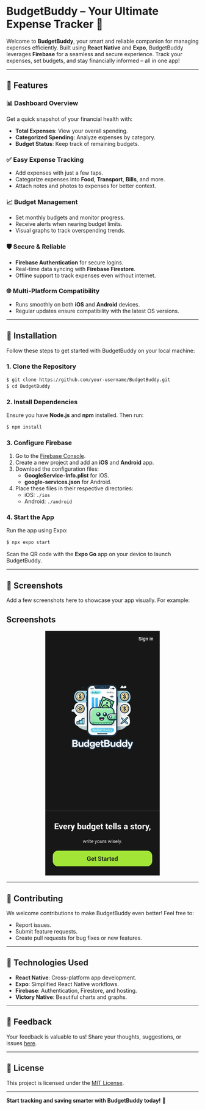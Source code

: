 # BudgetBuddy – Your Ultimate Expense Tracker 💸

Welcome to **BudgetBuddy**, your smart and reliable companion for managing expenses efficiently. Built using **React Native** and **Expo**, BudgetBuddy leverages **Firebase** for a seamless and secure experience. Track your expenses, set budgets, and stay financially informed – all in one app!

---

## 🔎 Features

### 📊 Dashboard Overview
Get a quick snapshot of your financial health with:
- **Total Expenses**: View your overall spending.
- **Categorized Spending**: Analyze expenses by category.
- **Budget Status**: Keep track of remaining budgets.

### ✅ Easy Expense Tracking
- Add expenses with just a few taps.
- Categorize expenses into **Food**, **Transport**, **Bills**, and more.
- Attach notes and photos to expenses for better context.

### 📈 Budget Management
- Set monthly budgets and monitor progress.
- Receive alerts when nearing budget limits.
- Visual graphs to track overspending trends.

### 🛡️ Secure & Reliable
- **Firebase Authentication** for secure logins.
- Real-time data syncing with **Firebase Firestore**.
- Offline support to track expenses even without internet.

### 🌐 Multi-Platform Compatibility
- Runs smoothly on both **iOS** and **Android** devices.
- Regular updates ensure compatibility with the latest OS versions.

---

## 📖 Installation

Follow these steps to get started with BudgetBuddy on your local machine:

### 1. Clone the Repository
```bash
$ git clone https://github.com/your-username/BudgetBuddy.git
$ cd BudgetBuddy
```

### 2. Install Dependencies
Ensure you have **Node.js** and **npm** installed. Then run:
```bash
$ npm install
```

### 3. Configure Firebase
1. Go to the [Firebase Console](https://firebase.google.com/).
2. Create a new project and add an **iOS** and **Android** app.
3. Download the configuration files:
   - **GoogleService-Info.plist** for iOS.
   - **google-services.json** for Android.
4. Place these files in their respective directories:
   - iOS: `./ios`
   - Android: `./android`

### 4. Start the App
Run the app using Expo:
```bash
$ npx expo start
```
Scan the QR code with the **Expo Go** app on your device to launch BudgetBuddy.

---

## 🎨 Screenshots
Add a few screenshots here to showcase your app visually. For example:
## Screenshots

<p align="center">
  <img src="https://github.com/RahulPobari/BudgetBuddy/blob/cc94dffd508dcba5f8ced004b7d4c2708b9e6f6f/assets/images/ss2.jpg" alt="Add Expense" width="300" />
</p>


---

## 📢 Contributing
We welcome contributions to make BudgetBuddy even better! Feel free to:
- Report issues.
- Submit feature requests.
- Create pull requests for bug fixes or new features.

---

## 🚀 Technologies Used
- **React Native**: Cross-platform app development.
- **Expo**: Simplified React Native workflows.
- **Firebase**: Authentication, Firestore, and hosting.
- **Victory Native**: Beautiful charts and graphs.

---

## 🎤 Feedback
Your feedback is valuable to us! Share your thoughts, suggestions, or issues [here](https://github.com/your-username/BudgetBuddy/issues).

---

## 🔧 License
This project is licensed under the [MIT License](./LICENSE).

---

**Start tracking and saving smarter with BudgetBuddy today!** 🚀

